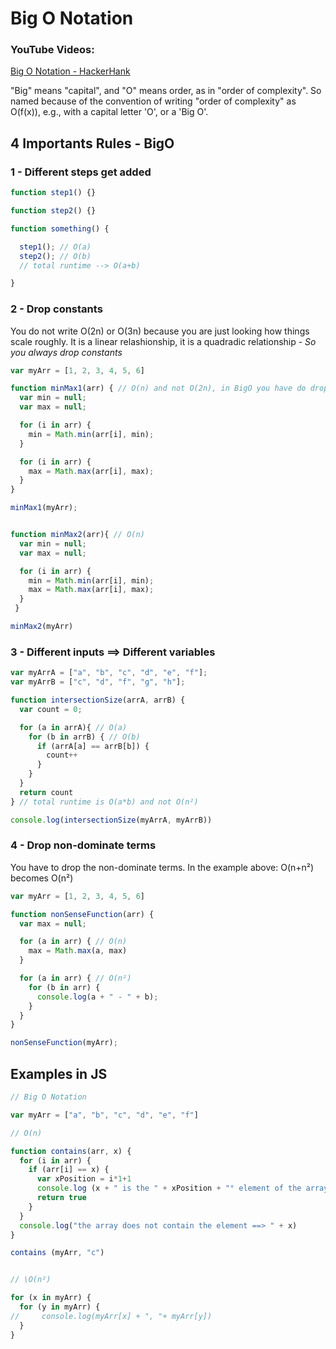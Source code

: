 # Big O Notation

### YouTube Videos:

[Big O Notation - HackerHank](https://www.youtube.com/watch?v=v4cd1O4zkGw)

"Big" means "capital", and "O" means order, as in "order of complexity". So named because of the convention of writing "order of complexity" as O(f(x)), e.g., with a capital letter 'O', or a 'Big O'.

## 4 Importants Rules - BigO

### 1 - Different steps get added

```JavaScript
function step1() {}

function step2() {}

function something() {

  step1(); // O(a)
  step2(); // O(b)
  // total runtime --> O(a+b)

}
```

### 2 - Drop constants

You do not write O(2n) or O(3n) because you are just looking how things scale roughly. It is a linear relashionship, it is a quadradic relationship - _So you always drop constants_

```JavaScript
var myArr = [1, 2, 3, 4, 5, 6]

function minMax1(arr) { // O(n) and not O(2n), in BigO you have do drop the constants
  var min = null;
  var max = null;

  for (i in arr) {
    min = Math.min(arr[i], min);
  }

  for (i in arr) {
    max = Math.max(arr[i], max);
  }
}

minMax1(myArr);


function minMax2(arr){ // O(n)
  var min = null;
  var max = null;

  for (i in arr) {
    min = Math.min(arr[i], min);
    max = Math.max(arr[i], max);
  }
 }

minMax2(myArr)
```

### 3 - Different inputs ==> Different variables

```JavaScript
var myArrA = ["a", "b", "c", "d", "e", "f"];
var myArrB = ["c", "d", "f", "g", "h"];

function intersectionSize(arrA, arrB) {
  var count = 0;

  for (a in arrA){ // O(a)
    for (b in arrB) { // O(b)
      if (arrA[a] == arrB[b]) {
        count++
      }
    }
  }
  return count
} // total runtime is O(a*b) and not O(n²)

console.log(intersectionSize(myArrA, myArrB))
```

### 4 - Drop non-dominate terms

You have to drop the non-dominate terms. In the example above: O(n+n²) becomes O(n²)

```JavaScript
var myArr = [1, 2, 3, 4, 5, 6]

function nonSenseFunction(arr) {
  var max = null;

  for (a in arr) { // O(n)
    max = Math.max(a, max)
  }

  for (a in arr) { // O(n²)
    for (b in arr) {
      console.log(a + " - " + b);
    }
  }
}

nonSenseFunction(myArr);
```

## Examples in JS

```JavaScript
// Big O Notation

var myArr = ["a", "b", "c", "d", "e", "f"]

// O(n)

function contains(arr, x) {
  for (i in arr) {
    if (arr[i] == x) {
      var xPosition = i*1+1
      console.log (x + " is the " + xPosition + "° element of the array --> " + arr)
      return true
    }
  }
  console.log("the array does not contain the element ==> " + x)
}

contains (myArr, "c")


// \O(n²)

for (x in myArr) {
  for (y in myArr) {
//     console.log(myArr[x] + ", "+ myArr[y])
  }
}
```
